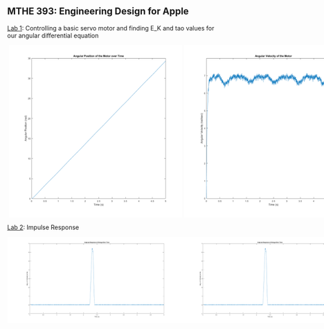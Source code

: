 ## MTHE 393: Engineering Design for Apple 

 [Lab 1](Lab1/): Controlling a basic servo motor and finding E_K and tao values for our angular differential equation 

 <div style="display: flex;"> 
   <img src="Lab1/lab1_group2/AngularPosition.png" alt="Angular Position Graph" width="400"/> 
   <img src="Lab1/lab1_group2/AngularVelocityofMotor.png" alt="Angular Velocity Graph" width="400"/> 
 </div> 

 [Lab 2](Lab2/): Impulse Response

 <div style="display: flex;">
  <img src="Lab2/Figures/real_omega_impulse.png" alt="Real Omega Impulse Response" width="400"/>
  <img src="Lab2/Figures/real_omega_impulse.png" alt="Real Omega Impulse Response" width="400"/>  
 </div>
